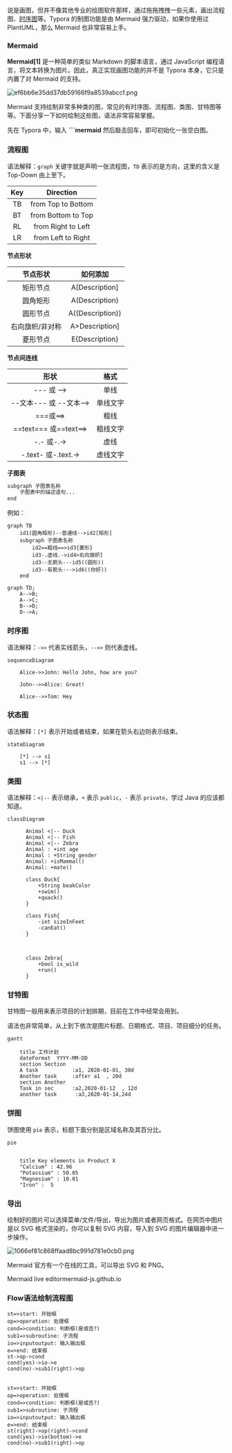 说是画图，但并不像其他专业的绘图软件那样，通过拖拖拽拽一些元素，画出流程图、[时序图](https://so.csdn.net/so/search?q=时序图&spm=1001.2101.3001.7020)等。Typora 的制图功能是由 Mermaid 强力驱动，如果你使用过 PlantUML，那么 Mermaid 也非常容易上手。

### **Mermaid**

**Mermaid[1]** 是一种简单的类似 Markdown 的脚本语言，通过 JavaScript 编程语言，将文本转换为图片。因此，真正实现画图功能的并不是 Typora 本身，它只是内置了对 Mermaid 的支持。



![ef6bb6e35dd37db59166f9a8539abccf.png](https://img-blog.csdnimg.cn/img_convert/ef6bb6e35dd37db59166f9a8539abccf.png)

Mermaid 支持绘制非常多种类的图，常见的有时序图、流程图、类图、甘特图等等。下面分享一下如何绘制这些图，语法非常容易掌握。

先在 Typora 中，输入 **```mermaid** 然后敲击回车，即可初始化一张空白图。

### **流程图**

语法解释：`graph` 关键字就是声明一张流程图，`TD` 表示的是方向，这里的含义是 Top-Down 由上至下。

| Key  |     Direction      |
| :--: | :----------------: |
|  TB  | from Top to Bottom |
|  BT  | from Bottom to Top |
|  RL  | from Right to Left |
|  LR  | from Left to Right |

**节点形状**

|    节点形状     |     如何添加     |
| :-------------: | :--------------: |
|    矩形节点     |  A[Description]  |
|    圆角矩形     |  A(Description)  |
|    圆形节点     | A((Description)) |
| 右向旗帜/非对称 |  A>Description]  |
|    菱形节点     |  E{Description}  |

**节点间连线**

|          形状          |   格式   |
| :--------------------: | :------: |
|       --- 或 -->       |   单线   |
| --文本--- 或 --文本--> | 单线文字 |
|        ===或==>        |   粗线   |
| ==text=== 或==text==>  | 粗线文字 |
|       -.- 或-.->       |   虚线   |
|  -.text- 或-.text.->   | 虚线文字 |

**子图表**

```python
subgraph 子图表名称
    子图表中的描述语句...
end
```

例如：

```mermaid
graph TB
    id1(圆角矩形)--普通线-->id2[矩形]
    subgraph 子图表名称
        id2==粗线==>id3{菱形}
        id3-.虚线.->id4>右向旗帜]
        id3--无箭头---id5((圆形))
        id3--有箭头--->id6((你好))
    end
```



```mermaid
graph TD;
    A-->B;
    A-->C;
    B-->D;
    D-->A;
```

### **时序图**

语法解释：`->>` 代表实线箭头，`-->>` 则代表虚线。

```mermaid
sequenceDiagram

    Alice->>John: Hello John, how are you?

    John-->>Alice: Great!
    
    Alice-->>Tom: Hey
```

### **状态图**

语法解释：`[*]` 表示开始或者结束，如果在箭头右边则表示结束。

```mermaid
stateDiagram

    [*] --> s1
    s1 --> [*]
```

### **类图**

语法解释：`<|--` 表示继承，`+` 表示 `public`，`-` 表示 `private`，学过 Java 的应该都知道。

```mermaid
classDiagram

      Animal <|-- Duck
      Animal <|-- Fish
      Animal <|-- Zebra
      Animal : +int age
      Animal : +String gender
      Animal: +isMammal()
      Animal: +mate()

      class Duck{
          +String beakColor
          +swim()
          +quack()
      }

      class Fish{
          -int sizeInFeet
          -canEat()
      }



      class Zebra{
          +bool is_wild
          +run()
      }
```





### **甘特图**

甘特图一般用来表示项目的计划排期，目前在工作中经常会用到。

语法也非常简单，从上到下依次是图片标题、日期格式、项目、项目细分的任务。

```mermaid
gantt

    title 工作计划
    dateFormat  YYYY-MM-DD
    section Section
    A task           :a1, 2020-01-01, 30d
    Another task     :after a1  , 20d
    section Another
    Task in sec      :a2,2020-01-12  , 12d
    another task      :a3,2020-01-14,24d
```





### **饼图**

饼图使用 `pie` 表示，标题下面分别是区域名称及其百分比。

```mermaid
pie


    title Key elements in Product X
    "Calcium" : 42.96
    "Potassium" : 50.05
    "Magnesium" : 10.01
    "Iron" :  5
```





### **导出**

绘制好的图片可以选择菜单/文件/导出，导出为图片或者网页格式。在网页中图片是以 SVG 格式渲染的，你可以复制 SVG 内容，导入到 SVG 的图片编辑器中进一步操作。



![1066ef81c868ffaad8bc991d781e0cb0.png](https://img-blog.csdnimg.cn/img_convert/1066ef81c868ffaad8bc991d781e0cb0.png)

Mermaid 官方有一个在线的工具，可以导出 SVG 和 PNG。

Mermaid live editormermaid-js.github.io



### Flow语法绘制流程图

```flow
st=>start: 开始框
op=>operation: 处理框
cond=>condition: 判断框(是或否?)
sub1=>subroutine: 子流程
io=>inputoutput: 输入输出框
e=>end: 结束框
st->op->cond
cond(yes)->io->e
cond(no)->sub1(right)->op
```

```flow

st=>start: 开始框
op=>operation: 处理框
cond=>condition: 判断框(是或否?)
sub1=>subroutine: 子流程
io=>inputoutput: 输入输出框
e=>end: 结束框
st(right)->op(right)->cond
cond(yes)->io(bottom)->e
cond(no)->sub1(right)->op
```



